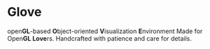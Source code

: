 # Glove
open**GL**-based **O**bject-oriented **V**isualization **E**nvironment
Made for Open**GL Love**rs. Handcrafted with patience and care for details.
